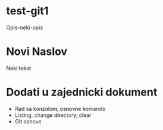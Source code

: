 # test-git1
Opis-neki-opis

# Novi Naslov

Neki tekst

# Dodati u zajednicki dokument

- Rad sa konzolom, osnovne komande
- Listing, change directory, clear
- Git osnove